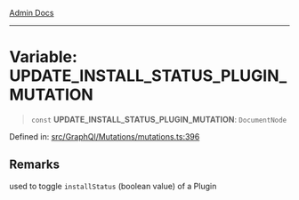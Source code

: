 [Admin Docs](/)

***

# Variable: UPDATE\_INSTALL\_STATUS\_PLUGIN\_MUTATION

> `const` **UPDATE\_INSTALL\_STATUS\_PLUGIN\_MUTATION**: `DocumentNode`

Defined in: [src/GraphQl/Mutations/mutations.ts:396](https://github.com/PalisadoesFoundation/talawa-admin/blob/main/src/GraphQl/Mutations/mutations.ts#L396)

## Remarks

used to toggle `installStatus` (boolean value) of a Plugin
